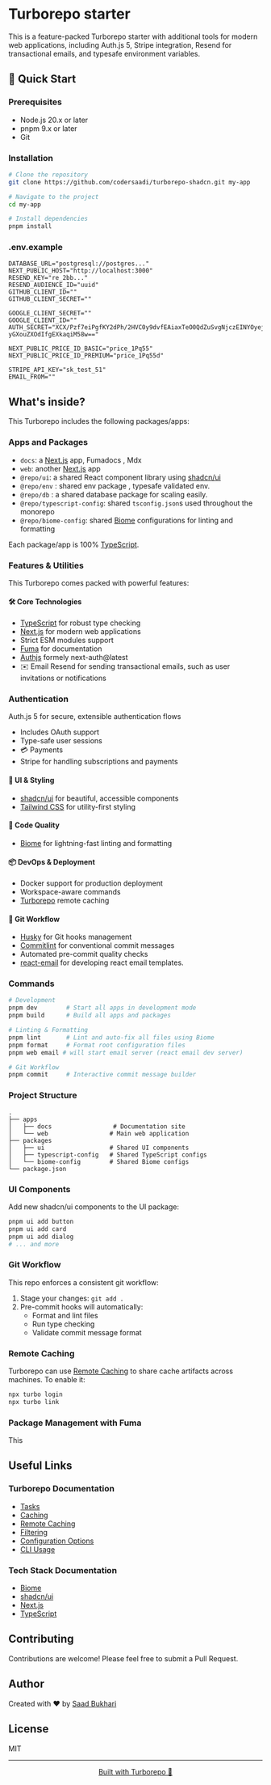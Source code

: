 # Turborepo starter
This is a feature-packed Turborepo starter with additional tools for modern web applications, including Auth.js 5, Stripe integration, Resend for transactional emails, and typesafe environment variables.

## 🚀 Quick Start

### Prerequisites

- Node.js 20.x or later
- pnpm 9.x or later
- Git



### Installation

```bash
# Clone the repository
git clone https://github.com/codersaadi/turborepo-shadcn.git my-app

# Navigate to the project
cd my-app

# Install dependencies
pnpm install
```
### .env.example 
```
DATABASE_URL="postgresql://postgres..."
NEXT_PUBLIC_HOST="http://localhost:3000"
RESEND_KEY="re_2bb..."
RESEND_AUDIENCE_ID="uuid"
GITHUB_CLIENT_ID=""
GITHUB_CLIENT_SECRET=""

GOOGLE_CLIENT_SECRET=""
GOOGLE_CLIENT_ID=""
AUTH_SECRET="XCX/Pzf7eiPgfKY2dPh/2HVC0y9dvfEAiaxTeO0QdZuSvgNjczEINYOyejFbOvFw
yGXouZXOdIfgEXkaqiM58w=="

NEXT_PUBLIC_PRICE_ID_BASIC="price_1Pq55"
NEXT_PUBLIC_PRICE_ID_PREMIUM="price_1Pq55d"

STRIPE_API_KEY="sk_test_51"
EMAIL_FROM=""
```


## What's inside?

This Turborepo includes the following packages/apps:

### Apps and Packages

- `docs`: a [Next.js](https://nextjs.org/) app, Fumadocs , Mdx
- `web`: another [Next.js](https://nextjs.org/) app
- `@repo/ui`: a shared React component library using [shadcn/ui](https://ui.shadcn.com/)
-  `@repo/env` : shared env package , typesafe validated env.
- `@repo/db` : a shared database package for scaling easily.
- `@repo/typescript-config`: shared `tsconfig.json`s used throughout the monorepo
- `@repo/biome-config`: shared [Biome](https://biomejs.dev/) configurations for linting and formatting

Each package/app is 100% [TypeScript](https://www.typescriptlang.org/).

### Features & Utilities

This Turborepo comes packed with powerful features:

#### 🛠️ Core Technologies
- [TypeScript](https://www.typescriptlang.org/) for robust type checking
- [Next.js](https://nextjs.org/) for modern web applications
- Strict ESM modules support
- [Fuma](https://fuma.dev) for documentation
- [Authjs](https://authjs.dev) formely next-auth@latest
- ✉️ Email
Resend for sending transactional emails, such as user invitations or notifications

###  Authentication
Auth.js 5 for secure, extensible authentication flows
- Includes OAuth support
- Type-safe user sessions
- 💳 Payments
- Stripe for handling subscriptions and payments

#### 🎨 UI & Styling
- [shadcn/ui](https://ui.shadcn.com/) for beautiful, accessible components
- [Tailwind CSS](https://tailwindcss.com) for utility-first styling

#### 🧹 Code Quality
- [Biome](https://biomejs.dev/) for lightning-fast linting and formatting
#### 📦 DevOps & Deployment
- Docker support for production deployment
- Workspace-aware commands
- [Turborepo](https://turbo.build/repo) remote caching

#### 🤝 Git Workflow
- [Husky](https://typicode.github.io/husky/) for Git hooks management
- [Commitlint](https://commitlint.js.org/) for conventional commit messages
- Automated pre-commit quality checks
- [react-email](https://react.email/) for developing react email templates.
### Commands

```bash
# Development
pnpm dev        # Start all apps in development mode
pnpm build      # Build all apps and packages

# Linting & Formatting
pnpm lint       # Lint and auto-fix all files using Biome
pnpm format     # Format root configuration files
pnpm web email # will start email server (react email dev server)

# Git Workflow
pnpm commit     # Interactive commit message builder

```

### Project Structure

```
.
├── apps
│   ├── docs                 # Documentation site
│   └── web                 # Main web application
├── packages
│   ├── ui                  # Shared UI components
│   ├── typescript-config   # Shared TypeScript configs
│   └── biome-config        # Shared Biome configs
└── package.json
```

### UI Components

Add new shadcn/ui components to the UI package:

```bash
pnpm ui add button
pnpm ui add card
pnpm ui add dialog
# ... and more
```

### Git Workflow

This repo enforces a consistent git workflow:

1. Stage your changes: `git add .`
2. Pre-commit hooks will automatically:
   - Format and lint files
   - Run type checking
   - Validate commit message format

### Remote Caching

Turborepo can use [Remote Caching](https://turbo.build/repo/docs/core-concepts/remote-caching) to share cache artifacts across machines. To enable it:

```bash
npx turbo login
npx turbo link
```

### Package Management with Fuma

This

## Useful Links

### Turborepo Documentation
- [Tasks](https://turbo.build/repo/docs/core-concepts/monorepos/running-tasks)
- [Caching](https://turbo.build/repo/docs/core-concepts/caching)
- [Remote Caching](https://turbo.build/repo/docs/core-concepts/remote-caching)
- [Filtering](https://turbo.build/repo/docs/core-concepts/monorepos/filtering)
- [Configuration Options](https://turbo.build/repo/docs/reference/configuration)
- [CLI Usage](https://turbo.build/repo/docs/reference/command-line-reference)

### Tech Stack Documentation
- [Biome](https://biomejs.dev/)
- [shadcn/ui](https://ui.shadcn.com/)
- [Next.js](https://nextjs.org/)
- [TypeScript](https://www.typescriptlang.org/)

## Contributing

Contributions are welcome! Please feel free to submit a Pull Request.

## Author

Created with ❤️ by [Saad Bukhari](https://github.com/codersaadi)

## License

MIT

---

<p align="center">
  <a href="https://github.com/codersaadi/turborepo-shadcn">
    Built with Turborepo 🚀
  </a>
</p>
